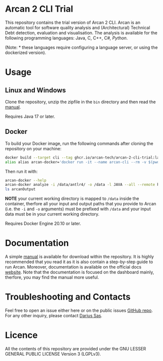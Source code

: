 # Arcan 2 CLI Trial
This repository contains the trial version of Arcan 2 CLI.
Arcan is an automatic tool for software quality analysis and (Architectural) Technical Debt detection, evaluation and visualisation. 
The analysis is available for the following programming languages: Java, C, C++, C#*, Python*.

(Note: * these languages require configuring a language server, or using the dockerized version).

# Usage
## Linux and Windows
Clone the repository, unzip the zipfile in the `bin` directory and then read the [manual](MANUAL.pdf).

Requires Java 17 or later.

## Docker
To build your Docker image, run the following commands after cloning the repository on your machine:
```bash
docker build --target cli --tag ghcr.io/arcan-tech/arcan-2-cli-trial:latest .
alias alias arcan-docker='docker run -it --name arcan-cli --rm -v $(pwd):/data ghcr.io/arcan-tech/arcan-2-cli-trial:latest'
```
Then run it with:
```bash
arcan-docker --help
arcan-docker analyze -i /data/antlr4/ -o /data -l JAVA --all --remote https://github.com/antlr/antlr4
ls arcanOutput
```
**NOTE** your current working directory is mapped to `/data` inside the container, therfore all your input and output paths that you provide to Arcan (i.e. the `-i` and `-o` arguments) must be prefixed with `/data` and your input data must be in your current working directory.

Requires Docker Engine 20.10 or later.

# Documentation
A simple [manual](MANUAL.pdf) is available for download within the repository. It is highly recommended that you read it as it is also contain a step-by-step guide to run Arcan.
Moreover, documentation is available on the official docs [website](https://docs.arcan.tech/2.9.0/). Note that the documentation is focused on the dashboard mainly, therfore, you may find the manual more useful.

# Troubleshooting and Contacts
Feel free to open an issue either here or on the public issues [GitHub repo](https://github.com/Arcan-Tech/arcan-issues-public/issues). For any other inquiry, please contact [Darius Sas](https://github.com/darius-sas).

# Licence
All the contents of this repository are provided under the GNU LESSER GENERAL PUBLIC LICENSE Version 3 (LGPLv3).
